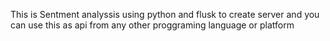 This is Sentment analyssis using python and flusk to create server and you can use this as api from any other proggraming language or platform 
